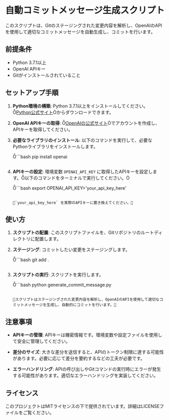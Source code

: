 # 自動コミットメッセージ生成スクリプト

このスクリプトは、Gitのステージングされた変更内容を解析し、OpenAIのAPIを使用して適切なコミットメッセージを自動生成し、コミットを行います。

## 前提条件

- Python 3.7.1以上
- OpenAI APIキー
- Gitがインストールされていること

## セットアップ手順

1. **Python環境の構築**: Python 3.7.1以上をインストールしてください。[Python公式サイト](https://www.python.org/downloads/)からダウンロードできます。

2. **OpenAI APIキーの取得**: [OpenAIの公式サイト](https://openai.com/)でアカウントを作成し、APIキーを取得してください。

3. **必要なライブラリのインストール**: 以下のコマンドを実行して、必要なPythonライブラリをインストールします。

   ```bash
   pip install openai
   ```

4. **APIキーの設定**: 環境変数 `OPENAI_API_KEY` に取得したAPIキーを設定します。以下のコマンドをターミナルで実行してください。

   ```bash
   export OPENAI_API_KEY='your_api_key_here'
   ```

   `your_api_key_here` を実際のAPIキーに置き換えてください。

## 使い方

1. **スクリプトの配置**: このスクリプトファイルを、Gitリポジトリのルートディレクトリに配置します。

2. **ステージング**: コミットしたい変更をステージングします。

   ```bash
   git add .
   ```

3. **スクリプトの実行**: スクリプトを実行します。

   ```bash
   python generate_commit_message.py
   ```

   スクリプトはステージングされた変更内容を解析し、OpenAIのAPIを使用して適切なコミットメッセージを生成し、自動的にコミットを行います。

## 注意事項

- **APIキーの管理**: APIキーは機密情報です。環境変数や設定ファイルを使用して安全に管理してください。

- **差分のサイズ**: 大きな差分を送信すると、APIのトークン制限に達する可能性があります。必要に応じて差分を要約するなどの工夫が必要です。

- **エラーハンドリング**: APIの呼び出しやGitコマンドの実行時にエラーが発生する可能性があります。適切なエラーハンドリングを実装してください。

## ライセンス

このプロジェクトはMITライセンスの下で提供されています。詳細はLICENSEファイルをご覧ください。 
